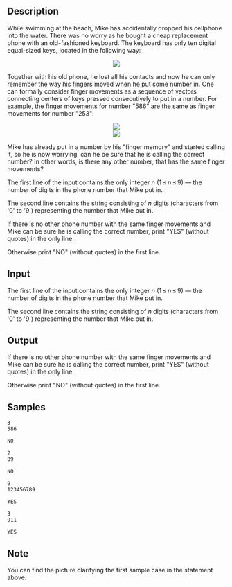 ## Description

<div><p>While swimming at the beach, Mike has accidentally dropped his cellphone into the water. There was no worry as he bought a cheap replacement phone with an old-fashioned keyboard. The keyboard has only ten digital equal-sized keys, located in the following way:</p><center> <img align="middle" class="tex-formula" src="./28003/file/XWS0U0uQ.png" style="max-width: 100.0%;max-height: 100.0%;"> </center><p>Together with his old phone, he lost all his contacts and now he can only remember the way his fingers moved when he put some number in. One can formally consider <span class="tex-font-style-it">finger movements</span> as a sequence of vectors connecting centers of keys pressed consecutively to put in a number. For example, the finger movements for number "586" are the same as finger movements for number "253":</p><center> <img class="tex-graphics" src="./28003/file/Ucl4WOVg.png" style="max-width: 100.0%;max-height: 100.0%;"> </center><center> <img class="tex-graphics" src="./28003/file/GzClj7Dw.png" style="max-width: 100.0%;max-height: 100.0%;"> </center><p>Mike has already put in a number by his "finger memory" and started calling it, so he is now worrying, can he be sure that he is calling the correct number? In other words, is there any other number, that has the same finger movements?</p></div><div class="input-specification"><p>The first line of the input contains the only integer <span class="tex-span"><i>n</i></span> (<span class="tex-span">1 ≤ <i>n</i> ≤ 9</span>)&nbsp;— the number of digits in the phone number that Mike put in.</p><p>The second line contains the string consisting of <span class="tex-span"><i>n</i></span> digits (characters from '<span class="tex-font-style-tt">0</span>' to '<span class="tex-font-style-tt">9</span>') representing the number that Mike put in.</p></div><div class="output-specification"><p>If there is no other phone number with the same finger movements and Mike can be sure he is calling the correct number, print "<span class="tex-font-style-tt">YES</span>" (without quotes) in the only line.</p><p>Otherwise print "<span class="tex-font-style-tt">NO</span>" (without quotes) in the first line.</p></div>

## Input

<p>The first line of the input contains the only integer <span class="tex-span"><i>n</i></span> (<span class="tex-span">1 ≤ <i>n</i> ≤ 9</span>)&nbsp;— the number of digits in the phone number that Mike put in.</p><p>The second line contains the string consisting of <span class="tex-span"><i>n</i></span> digits (characters from '<span class="tex-font-style-tt">0</span>' to '<span class="tex-font-style-tt">9</span>') representing the number that Mike put in.</p>

## Output

<p>If there is no other phone number with the same finger movements and Mike can be sure he is calling the correct number, print "<span class="tex-font-style-tt">YES</span>" (without quotes) in the only line.</p><p>Otherwise print "<span class="tex-font-style-tt">NO</span>" (without quotes) in the first line.</p>

## Samples

```input1
3
586

```

```output1
NO

```






```input2
2
09

```

```output2
NO

```






```input3
9
123456789

```

```output3
YES

```






```input4
3
911

```

```output4
YES

```




## Note

<p>You can find the picture clarifying the first sample case in the statement above.</p>
